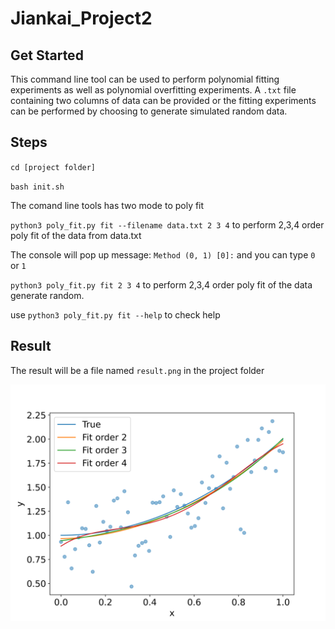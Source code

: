 # Jiankai_Project2

## Get Started
This command line tool can be used to perform polynomial fitting experiments as well as polynomial overfitting experiments. A `.txt` file containing two columns of data can be provided or the fitting experiments can be performed by choosing to generate simulated random data.


## Steps

`cd [project folder]`

`bash init.sh`

The comand line tools has two mode to poly fit

`python3 poly_fit.py fit --filename data.txt 2 3 4`  to perform 2,3,4 order poly fit of the data from data.txt

The console will pop up message: `Method (0, 1) [0]:` and you can type `0` or `1`

`python3 poly_fit.py fit 2 3 4` to perform 2,3,4 order poly fit of the data generate random.


use `python3 poly_fit.py fit --help` to check help

## Result

The result will be a file named `result.png` in the project folder

![image info](./result.png)